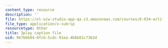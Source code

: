 ```yaml
---
content_type: resource
description: ''
file: https://ol-ocw-studio-app-qa.s3.amazonaws.com/courses/6-034-artificial-intelligence-fall-2010/967b6b840fcb5cdc91ea4b6b81c7362d_gvmfbePC2pc.vtt
file_type: application/x-subrip
resourcetype: Other
title: 3play caption file
uid: 967b6b84-0fcb-5cdc-91ea-4b6b81c7362d
---
```

